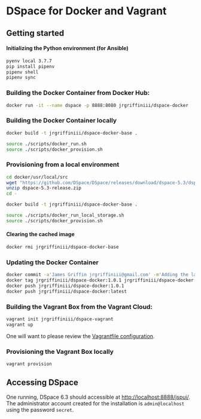 # DSpace for Docker and Vagrant

## Getting started

#### Initializing the Python environment (for Ansible)

```bash
pyenv local 3.7.7
pip install pipenv
pipenv shell
pipenv sync
```

### Building the Docker Container from Docker Hub:

```bash
docker run -it --name dspace -p 8888:8080 jrgriffiniii/dspace-docker
```

### Building the Docker Container locally

```bash
docker build -t jrgriffiniii/dspace-docker-base .

source ./scripts/docker_run.sh
source ./scripts/docker_provision.sh
```

### Provisioning from a local environment

```bash
cd docker/usr/local/src
wget "https://github.com/DSpace/DSpace/releases/download/dspace-5.3/dspace-5.3-release.zip"
unzip dspace-5.3-release.zip
cd -

docker build -t jrgriffiniii/dspace-docker-base .

source ./scripts/docker_run_local_storage.sh
source ./scripts/docker_provision.sh
```

#### Clearing the cached image

```bash
docker rmi jrgriffiniii/dspace-docker-base
```

### Updating the Docker Container

```bash
docker commit -a'James Griffin jrgriffiniii@gmail.com' -m'Adding the latest changes to the 1.0.1 release' dspace jrgriffiniii/dspace-docker:1.0.1
docker tag jrgriffiniii/dspace-docker:1.0.1 jrgriffiniii/dspace-docker:latest
docker push jrgriffiniii/dspace-docker:1.0.1
docker push jrgriffiniii/dspace-docker:latest
```

### Building the Vagrant Box from the Vagrant Cloud:

```bash
vagrant init jrgriffiniii/dspace-vagrant
vagrant up
```

One will want to please review the [Vagrantfile
configuration](https://github.com/jrgriffiniii/dspace-vagrant/blob/master/Vagrantfile).

### Provisioning the Vagrant Box locally

```bash
vagrant provision
```

## Accessing DSpace

One running, DSpace 6.3 should accessible at [http://localhost:8888/jspui/](http://localhost:8888/jspui/). The
administrator account created for the installation is `admin@localhost` using
the password `secret`.
